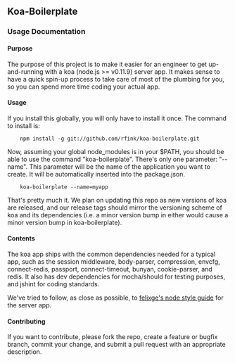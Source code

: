 ## Koa-Boilerplate
### Usage Documentation

#### Purpose
The purpose of this project is to make it easier for an engineer to get
up-and-running with a koa (node.js >= v0.11.9) server app.  It makes sense
to have a quick spin-up process to take care of most of the plumbing for you,
so you can spend more time coding your actual app.

#### Usage
If you install this globally, you will only have to install it once.  The command
to install is:

```
    npm install -g git://github.com/rfink/koa-boilerplate.git
```

Now, assuming your global node_modules is in your $PATH, you should be able to use the
command "koa-boilerplate".  There's only one parameter: "--name".  This parameter
will be the name of the application you want to create.  It will be automatically
inserted into the package.json.

```
    koa-boilerplate --name=myapp
```

That's pretty much it.  We plan on updating this repo as new versions of koa are released,
and our release tags should mirror the versioning scheme of koa and its dependencies
(i.e. a minor version bump in either would cause a minor version bump in koa-boilerplate).

#### Contents
The koa app ships with the common dependencies needed for a typical app,
such as the session middleware, body-parser, compression, envcfg, connect-redis,
passport, connect-timeout, bunyan, cookie-parser, and redis.  It also has
dev dependencies for mocha/should for testing purposes, and jshint for coding standards.

We've tried to follow, as close as possible, to
[felixge's node style guide](https://github.com/felixge/node-style-guide) for the server app.

#### Contributing
If you want to contribute, please fork the repo, create a feature or bugfix branch,
commit your change, and submit a pull request with an appropriate description.
